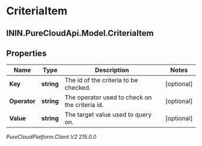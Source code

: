 # CriteriaItem

## ININ.PureCloudApi.Model.CriteriaItem

## Properties

|Name | Type | Description | Notes|
|------------ | ------------- | ------------- | -------------|
| **Key** | **string** | The id of the criteria to be checked. | [optional] |
| **Operator** | **string** | The operator used to check on the criteria id. | [optional] |
| **Value** | **string** | The target value used to query on. | [optional] |



_PureCloudPlatform.Client.V2 215.0.0_
